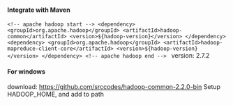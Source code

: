 #### Integrate with Maven
`<!-- apache hadoop start -->
        <dependency>
            <groupId>org.apache.hadoop</groupId>
            <artifactId>hadoop-common</artifactId>
            <version>${hadoop-version}</version>
        </dependency>
        <dependency>
            <groupId>org.apache.hadoop</groupId>
            <artifactId>hadoop-mapreduce-client-core</artifactId>
            <version>${hadoop-version}</version>
        </dependency>
        <!-- apache hadoop end -->
        `
version: 2.7.2

#### For windows
download: https://github.com/srccodes/hadoop-common-2.2.0-bin
Setup HADOOP_HOME, and add to path
